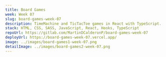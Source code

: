 ```yaml
---
title: Board Games
week: Week 07
slug: board-games-week-07
description: TimeMachine and TicTacToe games in React with TypeScript. Both uses the same hook, but they implement different algorithms.
stack: HTML, CSS, SASS, JavaScript, React, Hooks, TypeScript
repoUrl: https://gitlab.com/MartinDCalderonP/board-games-week-07
deployUrl: https://board-games-week-07.vercel.app/
image: ../images/board-games1-week-07.png
detailImage: ../images/board-games2-week-07.png
---
```

